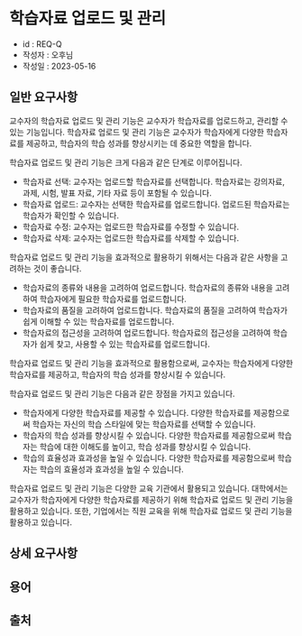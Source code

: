 # 학습자료 업로드 및 관리

- id : REQ-Q 
- 작성자 : 오후님
- 작성일 : 2023-05-16

## 일반 요구사항
교수자의 학습자료 업로드 및 관리 기능은 교수자가 학습자료를 업로드하고, 관리할 수 있는 기능입니다. 학습자료 업로드 및 관리 기능은 교수자가 학습자에게 다양한 학습자료를 제공하고, 학습자의 학습 성과를 향상시키는 데 중요한 역할을 합니다.

학습자료 업로드 및 관리 기능은 크게 다음과 같은 단계로 이루어집니다.

- 학습자료 선택: 교수자는 업로드할 학습자료를 선택합니다. 학습자료는 강의자료, 과제, 시험, 발표 자료, 기타 자료 등이 포함될 수 있습니다.
- 학습자료 업로드: 교수자는 선택한 학습자료를 업로드합니다. 업로드된 학습자료는 학습자가 확인할 수 있습니다.
- 학습자료 수정: 교수자는 업로드한 학습자료를 수정할 수 있습니다.
- 학습자료 삭제: 교수자는 업로드한 학습자료를 삭제할 수 있습니다.

학습자료 업로드 및 관리 기능을 효과적으로 활용하기 위해서는 다음과 같은 사항을 고려하는 것이 좋습니다.

- 학습자료의 종류와 내용을 고려하여 업로드합니다. 학습자료의 종류와 내용을 고려하여 학습자에게 필요한 학습자료를 업로드합니다.
- 학습자료의 품질을 고려하여 업로드합니다. 학습자료의 품질을 고려하여 학습자가 쉽게 이해할 수 있는 학습자료를 업로드합니다.
- 학습자료의 접근성을 고려하여 업로드합니다. 학습자료의 접근성을 고려하여 학습자가 쉽게 찾고, 사용할 수 있는 학습자료를 업로드합니다.

학습자료 업로드 및 관리 기능을 효과적으로 활용함으로써, 교수자는 학습자에게 다양한 학습자료를 제공하고, 학습자의 학습 성과를 향상시킬 수 있습니다.

학습자료 업로드 및 관리 기능은 다음과 같은 장점을 가지고 있습니다.

- 학습자에게 다양한 학습자료를 제공할 수 있습니다. 다양한 학습자료를 제공함으로써 학습자는 자신의 학습 스타일에 맞는 학습자료를 선택할 수 있습니다.
- 학습자의 학습 성과를 향상시킬 수 있습니다. 다양한 학습자료를 제공함으로써 학습자는 학습에 대한 이해도를 높이고, 학습 성과를 향상시킬 수 있습니다.
- 학습의 효율성과 효과성을 높일 수 있습니다. 다양한 학습자료를 제공함으로써 학습자는 학습의 효율성과 효과성을 높일 수 있습니다.

학습자료 업로드 및 관리 기능은 다양한 교육 기관에서 활용되고 있습니다. 대학에서는 교수자가 학습자에게 다양한 학습자료를 제공하기 위해 학습자료 업로드 및 관리 기능을 활용하고 있습니다. 또한, 기업에서는 직원 교육을 위해 학습자료 업로드 및 관리 기능을 활용하고 있습니다.

## 상세 요구사항


## 용어 


## 출처 



